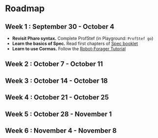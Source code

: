# Roadmap

## Week 1 : September 30 - October 4

- **Revisit Pharo syntax.** Complete ProfStef (in Playground: `ProfStef go`)
- **Learn the basics of Spec.** Read first chapters of [Spec booklet](https://github.com/SquareBracketAssociates/BuildingApplicationWithSpec2/releases/download/latest/BuildingUIWithSpec.pdf)
- **Learn to use Cormas.** Follow the [Robot-Forager Tutorial](https://cormas.org/#/robot-forager)

## Week 2 : October 7 - October 11

## Week 3 : October 14 - October 18

## Week 4 : October 21 - October 25

## Week 5 : October 28 - November 1

## Week 6 : November 4 - November 8
